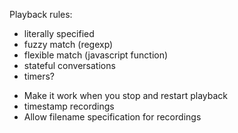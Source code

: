 Playback rules:

 - literally specified
 - fuzzy match (regexp)
 - flexible match (javascript function)
 - stateful conversations
 - timers?




* Make it work when you stop and restart playback
* timestamp recordings
* Allow filename specification for recordings
